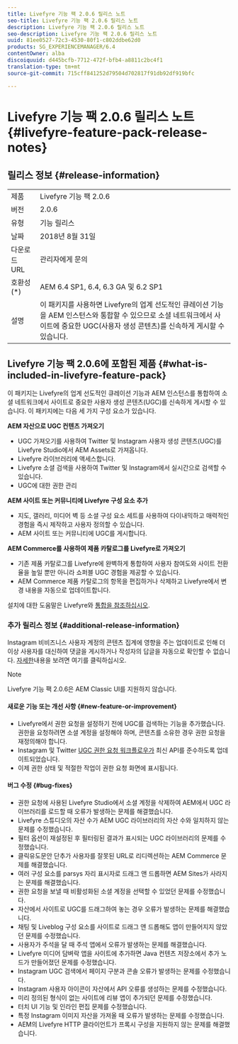 ```yaml
---
title: Livefyre 기능 팩 2.0.6 릴리스 노트
seo-title: Livefyre 기능 팩 2.0.6 릴리스 노트
description: Livefyre 기능 팩 2.0.6 릴리스 노트
seo-description: Livefyre 기능 팩 2.0.6 릴리스 노트
uuid: 81ee0527-72c3-4530-80f1-c802ddbe62d0
products: SG_EXPERIENCEMANAGER/6.4
contentOwner: alba
discoiquuid: d445bcfb-7712-472f-bfb4-a8811c2bc4f1
translation-type: tm+mt
source-git-commit: 715cff841252d79504d702817f91db92df919bfc

---
```



# Livefyre 기능 팩 2.0.6 릴리스 노트 {#livefyre-feature-pack-release-notes}

## 릴리스 정보 {#release-information}

<table> 
 <tbody>
  <tr>
   <td>제품</td> 
   <td>Livefyre 기능 팩 2.0.6</td> 
  </tr>
  <tr>
   <td>버전</td> 
   <td>2.0.6</td> 
  </tr>
  <tr>
   <td>유형</td> 
   <td>기능 릴리스</td> 
  </tr>
  <tr>
   <td>날짜</td> 
   <td>2018년 8월 31일</td> 
  </tr>
  <tr>
   <td>다운로드 URL<br /> </td> 
   <td>관리자에게 문의</td> 
  </tr>
  <tr>
   <td>호환성 (*)</td> 
   <td>AEM 6.4 SP1, 6.4, 6.3 GA 및 6.2 SP1</td> 
  </tr>
  <tr>
   <td>설명</td> 
   <td>이 패키지를 사용하면 Livefyre의 업계 선도적인 큐레이션 기능을 AEM 인스턴스와 통합할 수 있으므로 소셜 네트워크에서 사이트에 중요한 UGC(사용자 생성 콘텐츠)를 신속하게 게시할 수 있습니다.</td> 
  </tr>
 </tbody>
</table>

## Livefyre 기능 팩 2.0.6에 포함된 제품 {#what-is-included-in-livefyre-feature-pack}

이 패키지는 Livefyre의 업계 선도적인 큐레이션 기능과 AEM 인스턴스를 통합하여 소셜 네트워크에서 사이트로 중요한 사용자 생성 콘텐츠(UGC)를 신속하게 게시할 수 있습니다. 이 패키지에는 다음 세 가지 구성 요소가 있습니다.

**AEM 자산으로 UGC 컨텐츠 가져오기**

* UGC 가져오기를 사용하여 Twitter 및 Instagram 사용자 생성 콘텐츠(UGC)를 Livefyre Studio에서 AEM Assets로 가져옵니다.
* Livefyre 라이브러리에 액세스합니다.
* Livefyre 소셜 검색을 사용하여 Twitter 및 Instagram에서 실시간으로 검색할 수 있습니다.
* UGC에 대한 권한 관리

**AEM 사이트 또는 커뮤니티에 Livefyre 구성 요소 추가**

* 지도, 갤러리, 미디어 벽 등 소셜 구성 요소 세트를 사용하여 다이내믹하고 매력적인 경험을 즉시 제작하고 사용자 정의할 수 있습니다.
* AEM 사이트 또는 커뮤니티에 UGC를 게시합니다.

**AEM Commerce를 사용하여 제품 카탈로그를 Livefyre로 가져오기**

* 기존 제품 카탈로그를 Livefyre에 완벽하게 통합하여 사용자 참여도와 사이트 전환율을 높일 뿐만 아니라 쇼퍼블 UGC 경험을 제공할 수 있습니다.
* AEM Commerce 제품 카탈로그의 항목을 편집하거나 삭제하고 Livefyre에서 변경 내용을 자동으로 업데이트합니다.

설치에 대한 도움말은 Livefyre와 [통합을 참조하십시오](https://https://helpx.adobe.com/experience-manager/6-4/sites/administering/using/livefyre.html).

### 추가 릴리스 정보 {#additional-release-information}

Instagram 비비즈니스 사용자 계정의 콘텐츠 집계에 영향을 주는 업데이트로 인해 더 이상 사용자를 대신하여 댓글을 게시하거나 작성자의 답글을 자동으로 확인할 수 없습니다. [자세한](https://developers.facebook.com/blog/post/2018/04/04/facebook-api-platform-product-changes/)내용을 보려면 여기를 클릭하십시오.

>[!NOTE]
>
>Livefyre 기능 팩 2.0.6은 AEM Classic UI를 지원하지 않습니다.

#### 새로운 기능 또는 개선 사항 {#new-feature-or-improvement}

* Livefyre에서 권한 요청을 설정하기 전에 UGC를 검색하는 기능을 추가했습니다. 권한을 요청하려면 소셜 계정을 설정해야 하며, 콘텐츠를 소유한 경우 권한 요청을 재정의해야 합니다.
* Instagram 및 Twitter [UGC 권한 요청 워크플로우가](https://https://helpx.adobe.com/experience-manager/6-4/sites/administering/using/livefyre.html) 최신 API를 준수하도록 업데이트되었습니다.
* 이제 권한 상태 및 적절한 작업이 권한 요청 화면에 표시됩니다.

#### 버그 수정 {#bug-fixes}

* 권한 요청에 사용된 Livefyre Studio에서 소셜 계정을 삭제하여 AEM에서 UGC 라이브러리를 로드할 때 오류가 발생하는 문제를 해결했습니다.
* Livefyre 스튜디오의 자산 수가 AEM UGC 라이브러리의 자산 수와 일치하지 않는 문제를 수정했습니다.
* 필터 옵션이 재설정된 후 필터링된 결과가 표시되는 UGC 라이브러리의 문제를 수정했습니다.
* 클릭유도문안 단추가 사용자를 잘못된 URL로 리디렉션하는 AEM Commerce 문제를 해결했습니다.
* 여러 구성 요소를 parsys 자리 표시자로 드래그 앤 드롭하면 AEM Sites가 사라지는 문제를 해결했습니다.
* 권한 요청을 보낼 때 비활성화된 소셜 계정을 선택할 수 있었던 문제를 수정했습니다.
* 자산에서 사이트로 UGC를 드래그하여 놓는 경우 오류가 발생하는 문제를 해결했습니다.
* 채팅 및 Liveblog 구성 요소를 사이트로 드래그 앤 드롭해도 앱이 만들어지지 않았던 문제를 수정했습니다.
* 사용자가 주석을 달 때 주석 앱에서 오류가 발생하는 문제를 해결했습니다.
* Livefyre 미디어 담벼락 앱을 사이트에 추가하면 Java 컨텐츠 저장소에서 추가 노드가 만들어졌던 문제를 수정했습니다.
* Instagram UGC 검색에서 페이지 구분과 콘솔 오류가 발생하는 문제를 수정했습니다.
* Instagram 사용자 아이콘이 자산에서 API 오류를 생성하는 문제를 수정했습니다.
* 미리 정의된 형식이 없는 사이트에 리뷰 앱이 추가되던 문제를 수정했습니다.
* 터치 UI 기능 및 인라인 편집 문제를 수정했습니다.
* 특정 Instagram 이미지 자산을 가져올 때 오류가 발생하는 문제를 수정했습니다.
* AEM의 Livefyre HTTP 클라이언트가 프록시 구성을 지원하지 않는 문제를 해결했습니다.

